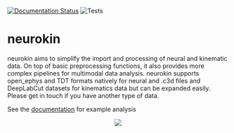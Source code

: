 [![Documentation Status](https://readthedocs.org/projects/neurokin/badge/?version=latest)](https://neurokin.readthedocs.io/en/latest/?badge=latest)
![Tests](https://github.com/ELGarulli/neurokin/actions/workflows/test.yml/badge.svg?branch=ci_tests)


# neurokin

neurokin aims to simplify the import and processing of neural and kinematic data. On top of basic preprocessing functions, it also provides more complex pipelines for multimodal data analysis. 
neurokin supports open_ephys and TDT formats natively for neural and .c3d files and DeepLabCut datasets for kinematics data but can be expanded easily. Please get in touch if you have another type of data.

See the [documentation](https://neurokin.readthedocs.io/en/latest/) for example analysis


<p align="center">
  <img src="https://github.com/user-attachments/assets/0ac3c436-f3f8-4c6a-a689-e359dbbbe4cb" />
</p>
